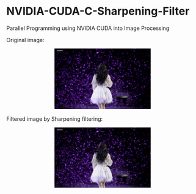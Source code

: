# NVIDIA-CUDA-C-Sharpening-Filter
Parallel Programming using NVIDIA CUDA into Image Processing

Original image:
<p align="center">
  <img  src="TestOpenCV/sample.jpg" alt="alt text" width="50%" height="50%" title="Original image">
</p>

Filtered image by Sharpening filtering:
<p align="center">
  <img  src="TestOpenCV/sample_cpu.jpg" alt="alt text" width="50%" height="50%" title="Sharpening filtering using GPU">
</p>
